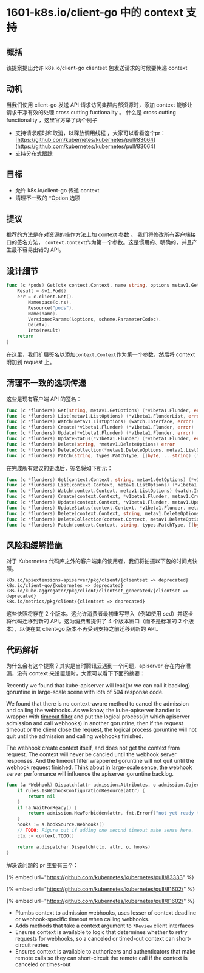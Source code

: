 # 1601-k8s.io/client-go 中的 context 支持

## &#x20;概括

该提案提出允许 k8s.io/client-go clientset 包发送请求的时候要传递 context

## 动机

当我们使用 client-go 发送 API 请求访问集群内部资源时，添加 context 能够让请求干净有效的处理 cross cutting fuctionality 。 什么是 cross cutting functionality ，这里官方举了两个例子

* 支持请求超时和取消，以释放调用线程 ，大家可以看看这个pr：[https://github.com/kubernetes/kubernetes/pull/83064](https://github.com/kubernetes/kubernetes/pull/83064)
* 支持分布式跟踪

## &#x20;目标

* 允许 k8s.io/client-go 传递 context
* 清理不一致的 \*Option 选项

## 提议

推荐的方法是在对资源的操作方法上加 context 参数 。 我们将修改所有客户端接口的签名方法， `context.Context`作为第一个参数。这是惯用的、明确的，并且产生最不容易出错的 API。

## 设计细节

```go
func (c *pods) Get(ctx context.Context, name string, options metav1.GetOptions) (result *v1.Pod, err error) {
	Result = &v1.Pod{}
	err = c.client.Get().
		Namespace(c.ns).
		Resource("pods").
		Name(name).
		VersionedParams(&options, scheme.ParameterCodec).
		Do(ctx).
		Into(result)
	return
}
```

在这里，我们扩展签名以添加`context.Context`作为第一个参数，然后将 context 附加到 request 上。

## 清理不一致的选项传递

这些是现有客户端 API 的签名：

```go
func (c *flunders) Get(string, metav1.GetOptions) (*v1beta1.Flunder, error)
func (c *flunders) List(metav1.ListOptions) (*v1beta1.FlunderList, error)
func (c *flunders) Watch(metav1.ListOptions) (watch.Interface, error)
func (c *flunders) Create(*v1beta1.Flunder) (*v1beta1.Flunder, error)
func (c *flunders) Update(*v1beta1.Flunder) (*v1beta1.Flunder, error)
func (c *flunders) UpdateStatus(*v1beta1.Flunder) (*v1beta1.Flunder, error)
func (c *flunders) Delete(string, *metav1.DeleteOptions) error
func (c *flunders) DeleteCollection(*metav1.DeleteOptions, metav1.ListOptions) error
func (c *flunders) Patch(string, types.PatchType, []byte, ...string) (*v1beta1.Flunder, error)
```

在完成所有建议的更改后，签名将如下所示：

```go
func (c *flunders) Get(context.Context, string, metav1.GetOptions) (*v1beta1.Flunder, error)
func (c *flunders) List(context.Context, metav1.ListOptions) (*v1beta1.FlunderList, error)
func (c *flunders) Watch(context.Context, metav1.ListOptions) (watch.Interface, error)
func (c *flunders) Create(context.Context, *v1beta1.Flunder, metav1.CreateOptions) (*v1beta1.Flunder, error)
func (c *flunders) Update(context.Context, *v1beta1.Flunder, metav1.UpdateOptions) (*v1beta1.Flunder, error)
func (c *flunders) UpdateStatus(context.Context, *v1beta1.Flunder, metav1.UpdateOptions) (*v1beta1.Flunder, error)
func (c *flunders) Delete(context.Context, string, metav1.DeleteOptions) error
func (c *flunders) DeleteCollection(context.Context, metav1.DeleteOptions, metav1.ListOptions) error
func (c *flunders) Patch(context.Context, string, types.PatchType, []byte, metav1.PatchOptions, ...string) (*v1beta1.Flunder, error)
```

## 风险和缓解措施

对于 Kubernetes 代码库之外的客户端集的使用者，我们将拍摄以下包的时间点快照。

```shell
k8s.io/apiextensions-apiserver/pkg/client/{clientset => deprecated}
k8s.io/client-go/{kubernetes => deprecated}
k8s.io/kube-aggregator/pkg/client/clientset_generated/{clientset => deprecated}
k8s.io/metrics/pkg/client/{clientset => deprecated}
```

这些快照将存在 2 个版本。这允许消费者最初重写导入（例如使用 sed）并逐步将代码迁移到新的 API。这为消费者提供了 4 个版本窗口（而不是标准的 2 个版本），以便在其 client-go 版本不再受到支持之前迁移到新的 API。

## 代码解析&#x20;

为什么会有这个提案？其实是当时腾讯云遇到一个问题，apiserver 存在内存泄漏，没有 context 来设置超时，大家可以看下下面的摘要：

Recently we found that kube-apiserver will leak(or we can call it backlog) goruntine in large-scale scene with lots of 504 response code.

We found that there is no context-aware method to cancel the admission and calling the webhooks. As we know, the kube-apiserver handler is wrapper with [timeout filter](https://github.com/kubernetes/kubernetes/blob/master/staging/src/k8s.io/apiserver/pkg/server/filters/timeout.go) and put the logical process(in which apiserver admission and call webhooks) in another goruntine, then if the request timeout or the client close the request, the logical process goruntine will not quit until the admission and calling webhooks finished.

The webhook create context itself, and does not get the context from request. The context will never be cancled until the webhook server responses. And the timeout filter wrappered goruntine will not quit until the webhook request finished. Think about in large-scale sence, the webhook server performance will influence the apiserver goruntine backlog.

```go
func (a *Webhook) Dispatch(attr admission.Attributes, o admission.ObjectInterfaces) error {
	if rules.IsWebhookConfigurationResource(attr) {
		return nil
	}
	if !a.WaitForReady() {
		return admission.NewForbidden(attr, fmt.Errorf("not yet ready to handle request"))
	}
	hooks := a.hookSource.Webhooks()
	// TODO: Figure out if adding one second timeout make sense here.
	ctx := context.TODO()

	return a.dispatcher.Dispatch(ctx, attr, o, hooks)
}
```



解决该问题的 pr 主要有三个：

{% embed url="https://github.com/kubernetes/kubernetes/pull/83333" %}

{% embed url="https://github.com/kubernetes/kubernetes/pull/81602/" %}

{% embed url="https://github.com/kubernetes/kubernetes/pull/81602/" %}

* Plumbs context to admission webhooks, uses lesser of context deadline or webhook-specific timeout when calling webhooks.
* Adds methods that take a context argument to `*Review` client interfaces
* Ensures context is available to logic that determines whether to retry requests for webhooks, so a canceled or timed-out context can short-circuit retries
* Ensures context is available to authorizers and authenticators that make remote calls so they can short-circuit the remote call if the context is canceled or times-out
